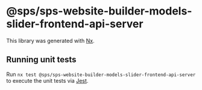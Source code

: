 # @sps/sps-website-builder-models-slider-frontend-api-server

This library was generated with [Nx](https://nx.dev).

## Running unit tests

Run `nx test @sps/sps-website-builder-models-slider-frontend-api-server` to execute the unit tests via [Jest](https://jestjs.io).
